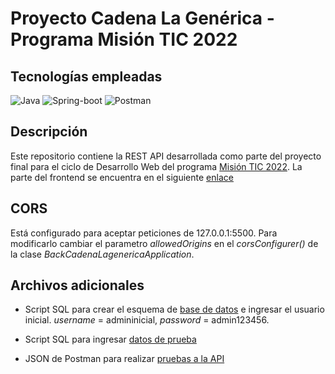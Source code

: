 # Proyecto Cadena La Genérica - Programa Misión TIC 2022

## Tecnologías empleadas

![Java](https://img.shields.io/badge/-Java-f89820?logo=java)
![Spring-boot](https://img.shields.io/badge/-Spring%20Boot-white?logo=spring-boot)
![Postman](https://img.shields.io/badge/-Postman-00B2D1?logo=postman)

## Descripción

Este repositorio contiene la REST API desarrollada como parte del proyecto final para el ciclo de Desarrollo Web del programa [Misión TIC 2022](https://www.misiontic2022.gov.co/portal/). La parte del frontend se encuentra en el siguiente [enlace](https://github.com/hdescobarh/cadena_lagenerica_frontend)

## CORS

Está configurado para aceptar peticiones de 127&period;0&period;0&period;1&colon;5500. Para modificarlo cambiar el parametro  *allowedOrigins*  en el *corsConfigurer()* de la clase *BackCadenaLagenericaApplication*.

## Archivos adicionales

- Script SQL para crear el esquema de [base de datos](./make_base_database.sql) e ingresar el usuario inicial. *username* = admininicial, *password* = admin123456.

- Script SQL para ingresar [datos de prueba](./insert_testing_data.sql)

- JSON de Postman para realizar [pruebas a la API ](./tienda_test_API.postman_collection.json)